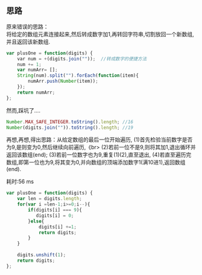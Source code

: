 
## 思路

原来错误的思路：<br>
将给定的数组元素连接起来,然后转成数字加1,再转回字符串,切割放回一个新数组,并且返回该新数组.
```javascript
var plusOne = function(digits) {
    var num = +(digits.join(""));  //转成数字的便捷方法
    num += 1;
    var numArr= [];
    String(num).split("").forEach(function(item){
        numArr.push(Number(item));
    });
    return numArr;
};
```
然而,踩坑了....
```javascript
Number.MAX_SAFE_INTEGER.toString().length; //16
Number(digits.join("")).toString().length; //19
```

再想,再想,得出思路：从给定数组的最后一位开始遍历,
(1)首先检验当前数字是否为9,是则变为0,然后继续向前遍历,《br>
(2)若前一位不是9,则将其加1,退出循环并返回该数组(end);
(3)若前一位数字也为9,重复(1)(2),直至退出,
(4)若直至遍历完数组,即第一位也为9,将其变为0,并向数组的顶端添加数字1(满10进1),返回数组(end).

耗时:56 ms

```javascript
var plusOne = function(digits) {
    var len = digits.length;
    for(var i =len-1;i>=0;i--){
        if(digits[i] === 9){
           digits[i] = 0; 
        }else{
            digits[i] +=1;
            return digits;
        }
    }
    
    digits.unshift(1);
    return digits;
};
```
